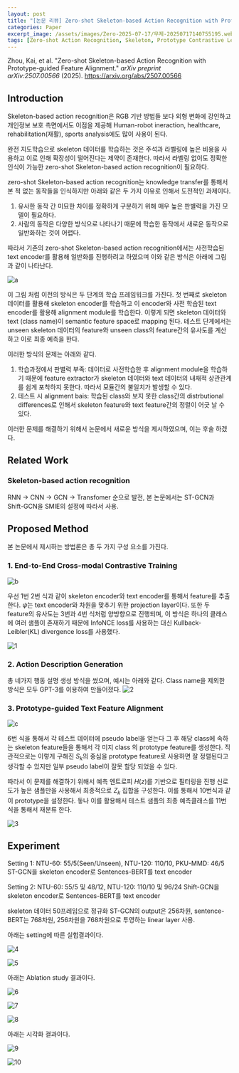 ```yaml
---
layout: post
title: "[논문 리뷰] Zero-shot Skeleton-based Action Recognition with Prototype-guided Feature Alignment"
categories: Paper
excerpt_image: /assets/images/Zero-2025-07-17/무제-20250717140755195.webp
tags: [Zero-shot Action Recognition, Skeleton, Prototype Contrastive Learning]
---
```



Zhou, Kai, et al. "Zero-shot Skeleton-based Action Recognition with Prototype-guided Feature Alignment." _arXiv preprint arXiv:2507.00566_ (2025). https://arxiv.org/abs/2507.00566

## Introduction

Skeleton-based action recognition은 RGB 기반 방법들 보다 외형 변화에 강인하고 개인정보 보호 측면에서도 이점을 제공해 Human-robot ineraction, healthcare, rehabilitation(재활), sports analysis에도 많이 사용이 된다.

완전 지도학습으로 skeleton 데이터를 학습하는 것은 주석과 라벨링에 높은 비용을 사용하고 이로 인해 확장성이 떨어진다는 제약이 존재한다. 따라서 라벨링 없이도 정확한 인식이 가능한 zero-shot Skeleton-based action recognition이 필요하다.

zero-shot Skeleton-based action recognition는 knowledge transfer를 통해서 본 적 없는 동작들을 인식하지만 아래와 같은 두 가지 이유로 인해서 도전적인 과제이다.

1. 유사한 동작 간 미묘한 차이를 정확하게 구분하기 위해 매우 높은 판별력을 가진 모델이 필요하다. 
2. 사람의 동작은 다양한 방식으로 나타나기 때문에 학습한 동작에서 새로운 동작으로 일반화하는 것이 어렵다.

따라서 기존의 zero-shot Skeleton-based action recognition에서는 사전학습된 text encoder를 활용해 일반화를 진행하려고 하였으며 이와 같은 방식은 아래에 그림과 같이 나타난다. 

![a](/assets/images/Zero-2025-07-17/무제-20250717140755195.webp)

이 그림 처럼 이전의 방식은 두 단계의 학습 프레임워크를 가진다. 첫 번째로 skeleton 데이터를 활용해 skeleton encoder를 학습하고 이 encoder와 사전 학습된 text encoder를 활용해 alignment module를 학습한다. 이렇게 되면 skeleton 데이터와 text (class name)이 semantic feature space로 mapping 된다. 테스트 단계에서는 unseen skeleton 데이터의 feature와 unseen class의 feature간의 유사도를 계산하고 이로 최종 예측을 한다.

이러한 방식의 문제는 아래와 같다.
1. 학습과정에서 판별력 부족: 데이터로 사전학습한 후 alignment module을 학습하기 때문에 feature extractor가 skeleton 데이터와 text 데이터의 내재적 상관관계를 쉽게 포착하지 못한다. 따라서 모듈간의 불일치가 발생할 수 있다.
2. 테스트 시 alignment bais: 학습된 class와 보지 못한 class간의 distrbutional differences로 인해서 skeleton feature와 text feature간의 정렬이 어긋 날 수 있다.

이러한 문제를 해결하기 위해서 논문에서 새로운 방식을 제시하였으며, 이는 후술 하겠다.


## Related Work

### Skeleton-based action recognition

RNN -> CNN -> GCN -> Transfomer 순으로 발전, 본 논문에서는 ST-GCN과 Shift-GCN을 SMIE의 설정에 따라서 사용.


## Proposed Method

본 논문에서 제시하는 방법론은 총 두 가지 구성 요소를 가진다.

### 1. End-to-End Cross-modal Contrastive Training

![b](/assets/images/Zero-2025-07-17/11.png)

우선 1번 2번 식과 같이 skeleton encoder와 text encoder를 통해서 feature를 추출한다. $\psi$는 text encoder와 차원을 맞추기 위한 projection layer이다. 또한 두 feature의 유사도는 3번과 4번 식처럼 양방향으로 진행되며, 이 방식은 하나의 클래스에 여러 샘플이 존재하기 때문에 InfoNCE loss를 사용하는 대신 Kullback-Leibler(KL) divergence loss를 사용했다. 


![1](/assets/images/Zero-2025-07-17/무제-20250717142350379.webp)
### 2. Action Description Generation

총 네가지 행동 설명 생성 방식을 썼으며, 예시는 아래와 같다. Class name을 제외한 방식은 모두 GPT-3를 이용하여 만들어졌다.
![2](/assets/images/Zero-2025-07-17/무제-20250717143138026.webp)

### 3. Prototype-guided Text Feature Alignment

![c](/assets/images/Zero-2025-07-17/22.png)

6번 식을 통해서 각 테스트 데이터에 pseudo label을 얻는다 그 후 해당 class에 속하는 skeleton feature들을 통해서 각 미지 class 의 prototype feature를 생성한다. 직관적으로는 이렇게 구해진 $S_k$의 중심을 prototype feature로 사용하면 잘 정렬된다고 생각할 수 있지만 일부 pseudo label이 잘못 할당 되었을 수 있다. 

따라서 이 문제를 해결하기 위해서 예측 엔트로피 $H(z)$를 기반으로 필터링을 진행 신로도가 높은 샘플만을 사용해서 최종적으로 $Z_k$ 집합을 구성한다. 이를 통해서 10번식과 같이 prototype을 설정한다. 돟나 이를 활용해서 테스트 샘플의 최종 예측클래스를 11번 식을 통해서 재분류 한다. 



![3](/assets/images/Zero-2025-07-17/무제-20250717144337826.webp)



## Experiment

Setting 1: NTU-60: 55/5(Seen/Unseen), NTU-120: 110/10, PKU-MMD: 46/5
ST-GCN을 skeleton encoder로 Sentences-BERT를 text encoder

Setting 2: NTU-60: 55/5 및 48/12, NTU-120: 110/10 및 96/24
Shift-GCN을 skeleton encoder로 Sentences-BERT를 text encoder

skeleton 데이터 50프레임으로 정규화 ST-GCN의 output은 256차원, sentence-BERT는 768차원, 256차원을 768차원으로 투영하는 linear layer 사용.

아래는 setting에 따른 실험결과이다.

![4](/assets/images/Zero-2025-07-17/무제-20250717144928987.webp)

![5](/assets/images/Zero-2025-07-17/무제-20250717144944856.webp)


아래는 Ablation study 결과이다.

![6](/assets/images/Zero-2025-07-17/무제-20250717145006470.webp)

![7](/assets/images/Zero-2025-07-17/무제-20250717145213499.webp)

![8](/assets/images/Zero-2025-07-17/무제-20250717145309268.webp)


아래는 시각화 결과이다.

![9](/assets/images/Zero-2025-07-17/무제-20250717145421685.webp)

![10](/assets/images/Zero-2025-07-17/무제-20250717145435252.webp)

